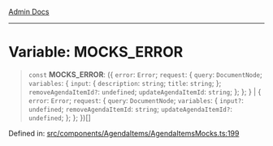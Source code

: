 [Admin Docs](/)

---

# Variable: MOCKS_ERROR

> `const` **MOCKS_ERROR**: (\{ `error`: `Error`; `request`: \{ `query`: `DocumentNode`; `variables`: \{ `input`: \{ `description`: `string`; `title`: `string`; \}; `removeAgendaItemId?`: `undefined`; `updateAgendaItemId`: `string`; \}; \}; \} \| \{ `error`: `Error`; `request`: \{ `query`: `DocumentNode`; `variables`: \{ `input?`: `undefined`; `removeAgendaItemId`: `string`; `updateAgendaItemId?`: `undefined`; \}; \}; \})[]

Defined in: [src/components/AgendaItems/AgendaItemsMocks.ts:199](https://github.com/PalisadoesFoundation/talawa-admin/blob/main/src/components/AgendaItems/AgendaItemsMocks.ts#L199)
